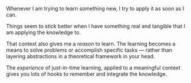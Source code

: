 Whenever I am trying to learn something new, I try to apply it as soon as I can.

Things seem to stick better when I have something real and tangible that I am applying the knowledge to.

That context also gives me a *reason* to learn. The learning becomes a means to solve problems or accomplish specific tasks — rather than layering abstractions in a theoretical framework in your head.

The *experience* of just-in-time learning, applied to a meaningful context gives you lots of hooks to remember and integrate the knowledge. 